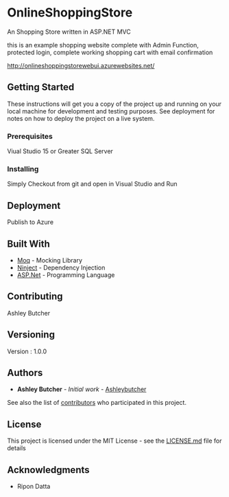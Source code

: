 # OnlineShoppingStore
An Shopping Store written in ASP.NET MVC

this is an example shopping website complete with Admin Function, protected login, complete working shopping cart with email confirmation

http://onlineshoppingstorewebui.azurewebsites.net/

## Getting Started

These instructions will get you a copy of the project up and running on your local machine for development and testing purposes. See deployment for notes on how to deploy the project on a live system.

### Prerequisites

Viual Studio 15 or Greater
SQL Server


### Installing

Simply Checkout from git and open in Visual Studio and Run


## Deployment

Publish to Azure

## Built With

* [Moq](https://www.nuget.org/packages/Moq/) - Mocking Library
* [Ninject](http://www.ninject.org/) - Dependency Injection
* [ASP.Net](https://www.microsoft.com) - Programming Language

## Contributing
Ashley Butcher

## Versioning
Version : 1.0.0

## Authors

* **Ashley Butcher** - *Initial work* - [Ashleybutcher](https://github.com/ashleybutcher)

See also the list of [contributors](https://github.com/your/project/contributors) who participated in this project.

## License

This project is licensed under the MIT License - see the [LICENSE.md](LICENSE.md) file for details

## Acknowledgments

* Ripon Datta
